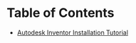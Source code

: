 <!-- TITLE: Software Installation And Tutorials -->
<!-- SUBTITLE: Installation Guide and Tutorials for all the software the mechanical team uses -->

# Table of Contents
* [Autodesk Inventor Installation Tutorial](/mechanical/software-installation-and-tutorials/autodesk-inventor-installation-tutorial)